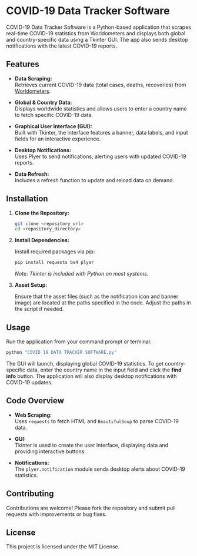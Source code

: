 # COVID-19 Data Tracker Software

COVID-19 Data Tracker Software is a Python-based application that scrapes real-time COVID-19 statistics from Worldometers and displays both global and country-specific data using a Tkinter GUI. The app also sends desktop notifications with the latest COVID-19 reports.

## Features

- **Data Scraping:**  
  Retrieves current COVID-19 data (total cases, deaths, recoveries) from [Worldometers](https://www.worldometers.info/coronavirus/).

- **Global & Country Data:**  
  Displays worldwide statistics and allows users to enter a country name to fetch specific COVID-19 data.

- **Graphical User Interface (GUI):**  
  Built with Tkinter, the interface features a banner, data labels, and input fields for an interactive experience.

- **Desktop Notifications:**  
  Uses Plyer to send notifications, alerting users with updated COVID-19 reports.

- **Data Refresh:**  
  Includes a refresh function to update and reload data on demand.

## Installation

1. **Clone the Repository:**

   ```bash
   git clone <repository_url>
   cd <repository_directory>
   ```

2. **Install Dependencies:**

   Install required packages via pip:

   ```bash
   pip install requests bs4 plyer
   ```

   *Note: Tkinter is included with Python on most systems.*

3. **Asset Setup:**

   Ensure that the asset files (such as the notification icon and banner image) are located at the paths specified in the code. Adjust the paths in the script if needed.

## Usage

Run the application from your command prompt or terminal:

```bash
python "COVID 19 DATA TRACKER SOFTWARE.py"
```

The GUI will launch, displaying global COVID-19 statistics. To get country-specific data, enter the country name in the input field and click the **find info** button. The application will also display desktop notifications with COVID-19 updates.

## Code Overview

- **Web Scraping:**  
  Uses `requests` to fetch HTML and `BeautifulSoup` to parse COVID-19 data.

- **GUI:**  
  Tkinter is used to create the user interface, displaying data and providing interactive buttons.

- **Notifications:**  
  The `plyer.notification` module sends desktop alerts about COVID-19 statistics.

## Contributing

Contributions are welcome! Please fork the repository and submit pull requests with improvements or bug fixes.

## License

This project is licensed under the MIT License.
